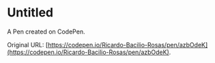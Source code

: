 # Untitled

A Pen created on CodePen.

Original URL: [https://codepen.io/Ricardo-Bacilio-Rosas/pen/azbOdeK](https://codepen.io/Ricardo-Bacilio-Rosas/pen/azbOdeK).

